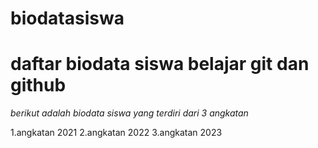 # biodatasiswa

# daftar biodata siswa belajar git dan github

*berikut adalah biodata siswa yang terdiri dari 3 angkatan*

1.angkatan 2021
2.angkatan 2022
3.angkatan 2023
